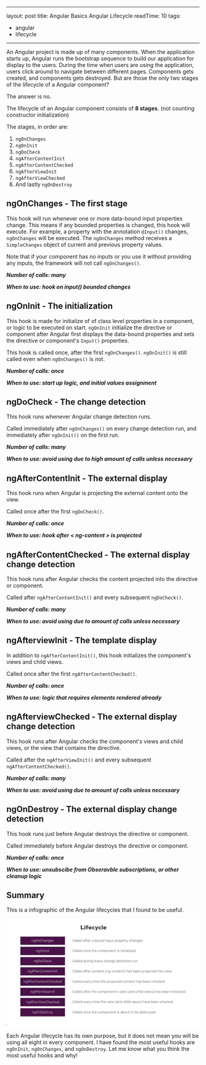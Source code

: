 
---
layout: post
title: Angular Basics Angular Lifecycle
readTime: 10
tags:
  - angular
  - lifecycle
---

An Angular project is made up of many components. When the application starts up, Angular runs the bootstrap sequence to build our application for display to the users.
During the time when users are using the application, users click around to navigate between different pages. Components gets created, and components gets destroyed. But are those the only two stages of the lifecycle of a Angular component? 
<!--more-->
The answer is no.

The lifecycle of an Angular component consists of **8 stages**. (not counting constructor initialization)

The stages, in order are: 
1. `ngOnChanges`
2. `ngOnInit` 
3. `ngDoCheck`
4. `ngAfterContentInit`
5. `ngAfterContentChecked`
6. `ngAfterViewInit`
7. `ngAfterViewChecked`
8. And lastly `ngOnDestroy`


## ngOnChanges - The first stage

This hook will run whenever one or more data-bound input properties change. This means if any bounded properties is changed, this hook will execute. For example, a property with the annotation `@Input()` changes, `ngOnChanges` will be executed. The `ngOnChanges` method receives a `SimpleChanges` object of current and previous property values.

Note that if your component has no inputs or you use it without providing any inputs, the framework will not call `ngOnChanges()`.

***Number of calls: many***

***When to use: hook on input() bounded changes***




## ngOnInit - The initialization

This hook is made for initialize of of class level properties in a component, or logic to be executed on start. `ngOnInit` initialize the directive or component after Angular first displays the data-bound properties and sets the directive or component's `Input()` properties. 

This hook is called once, after the first `ngOnChanges()`. `ngOnInit()` is still called even when `ngOnChanges()` is not.

***Number of calls: once***

***When to use: start up logic, and initial values assignment***


## ngDoCheck - The change detection

This hook runs whenever Angular change detection runs.

Called immediately after `ngOnChanges()` on every change detection run, and immediately after `ngOnInit()` on the first run.

***Number of calls: many***

***When to use: avoid using due to high amount of calls unless necessary***


## ngAfterContentInit - The external display

This hook runs when Angular is projecting the external content onto the view. 

Called once after the first `ngDoCheck()`.

***Number of calls: once***

***When to use: hook after < ng-content > is projected***


## ngAfterContentChecked - The external display change detection

This hook runs after Angular checks the content projected into the directive or component.

Called after `ngAfterContentInit()` and every subsequent `ngDoCheck()`.

***Number of calls: many***

***When to use: avoid using due to amount of calls unless necessary***


## ngAfterviewInit - The template display

In addition to `ngAfterContentInit()`, this hook initializes the component's views and child views.

Called once after the first `ngAfterContentChecked()`.

***Number of calls: once***

***When to use: logic that requires elements rendered already***



## ngAfterviewChecked - The external display change detection

This hook runs after Angular checks the component's views and child views, or the view that contains the directive.

Called after the `ngAfterViewInit()` and every subsequent `ngAfterContentChecked()`.

***Number of calls: many***

***When to use: avoid using due to amount of calls unless necessary***



## ngOnDestroy - The external display change detection

This hook runs just before Angular destroys the directive or component.

Called immediately before Angular destroys the directive or component.

***Number of calls: once***

***When to use: unsubscibe from Obseravble subscriptions, or other cleanup logic***

## Summary

This is a infographic of the Angular lifecycles that I found to be useful.

![alt text](https://raw.githubusercontent.com/yiqu/yiqu.github.io/master/assets/nglifecycle.png "Logo Title Text 1")

Each Angular lifecycle has its own purpose, but it does not mean you will be using all eight in every component. I have found the most useful hooks are `ngOnInit`, `ngOnChanges`, and `ngOnDestroy`. Let me know what you think the most useful hooks and why!
